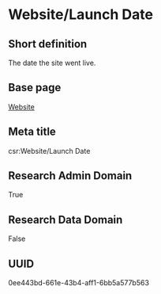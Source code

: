# Website/Launch Date
## Short definition
The date the site went live.
## Base page
[Website](../Objects/Website.md)
## Meta title
csr:Website/Launch Date
## Research Admin Domain
True
## Research Data Domain
False
## UUID
0ee443bd-661e-43b4-aff1-6bb5a577b563
